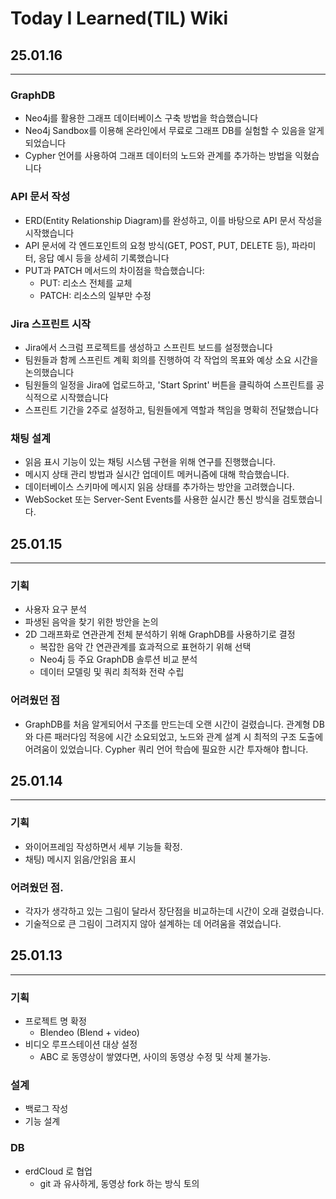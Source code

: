 # Today I Learned(TIL) Wiki

## 25.01.16
---
### GraphDB
- Neo4j를 활용한 그래프 데이터베이스 구축 방법을 학습했습니다
- Neo4j Sandbox를 이용해 온라인에서 무료로 그래프 DB를 실험할 수 있음을 알게 되었습니다
- Cypher 언어를 사용하여 그래프 데이터의 노드와 관계를 추가하는 방법을 익혔습니다

### API 문서 작성
- ERD(Entity Relationship Diagram)를 완성하고, 이를 바탕으로 API 문서 작성을 시작했습니다
- API 문서에 각 엔드포인트의 요청 방식(GET, POST, PUT, DELETE 등), 파라미터, 응답 예시 등을 상세히 기록했습니다
- PUT과 PATCH 메서드의 차이점을 학습했습니다:
    - PUT: 리소스 전체를 교체
    - PATCH: 리소스의 일부만 수정

### Jira 스프린트 시작
- Jira에서 스크럼 프로젝트를 생성하고 스프린트 보드를 설정했습니다
- 팀원들과 함께 스프린트 계획 회의를 진행하여 각 작업의 목표와 예상 소요 시간을 논의했습니다
- 팀원들의 일정을 Jira에 업로드하고, 'Start Sprint' 버튼을 클릭하여 스프린트를 공식적으로 시작했습니다
- 스프린트 기간을 2주로 설정하고, 팀원들에게 역할과 책임을 명확히 전달했습니다

### 채팅 설계
- 읽음 표시 기능이 있는 채팅 시스템 구현을 위해 연구를 진행했습니다.
- 메시지 상태 관리 방법과 실시간 업데이트 메커니즘에 대해 학습했습니다.
- 데이터베이스 스키마에 메시지 읽음 상태를 추가하는 방안을 고려했습니다.
- WebSocket 또는 Server-Sent Events를 사용한 실시간 통신 방식을 검토했습니다.


## 25.01.15
---
### 기획
- 사용자 요구 분석
- 파생된 음악을 찾기 위한 방안을 논의
- 2D 그래프화로 연관관계 전체 분석하기 위해 GraphDB를 사용하기로 결정
    - 복잡한 음악 간 연관관계를 효과적으로 표현하기 위해 선택
    - Neo4j 등 주요 GraphDB 솔루션 비교 분석
    - 데이터 모델링 및 쿼리 최적화 전략 수립

### 어려웠던 점
- GraphDB를 처음 알게되어서 구조를 만드는데 오랜 시간이 걸렸습니다.
관계형 DB와 다른 패러다임 적응에 시간 소요되었고, 노드와 관계 설계 시 최적의 구조 도출에 어려움이 있었습니다.
Cypher 쿼리 언어 학습에 필요한 시간 투자해야 합니다.

## 25.01.14
---
### 기획
- 와이어프레임 작성하면서 세부 기능들 확정.
- 채팅) 메시지 읽음/안읽음 표시
    
### 어려웠던 점.
- 각자가 생각하고 있는 그림이 달라서 장단점을 비교하는데 시간이 오래 걸렸습니다.
- 기술적으로 큰 그림이 그려지지 않아 설계하는 데 어려움을 겪었습니다.

## 25.01.13
---
### 기획
- 프로젝트 명 확정
    - Blendeo (Blend + video)
- 비디오 루프스테이션 대상 설정
    - ABC 로 동영상이 쌓였다면, 사이의 동영상 수정 및 삭제 불가능.

### 설계
- 백로그 작성
- 기능 설계 

### DB
- erdCloud 로 협업
    - git 과 유사하게, 동영상 fork 하는 방식 토의
